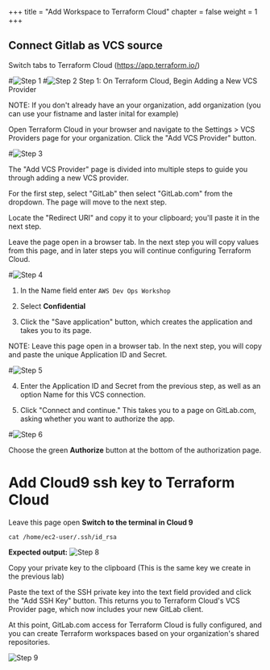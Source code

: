 +++
title = "Add Workspace to Terraform Cloud"
chapter = false
weight = 1
+++

## Connect Gitlab as VCS source

Switch tabs to Terraform Cloud (https://app.terraform.io/)

#![Step 1](/images/hashicorp/terraform/tf_workspace_step1.png)
#![Step 2](/images/hashicorp/terraform/tf_workspace_step2.png)
Step 1: On Terraform Cloud, Begin Adding a New VCS Provider

NOTE: If you don't already have an your organization, add organization (you can use your fistname and laster inital for example)

Open Terraform Cloud in your browser and navigate to the Settings > VCS Providers page for your organization. Click the "Add VCS Provider" button.

#![Step 3](/images/hashicorp/terraform/tf_workspace_step3.png)

The "Add VCS Provider" page is divided into multiple steps to guide you through adding a new VCS provider.

For the first step, select "GitLab" then select "GitLab.com" from the dropdown. The page will move to the next step.

Locate the "Redirect URI" and copy it to your clipboard; you'll paste it in the next step.

Leave the page open in a browser tab. In the next step you will copy values from this page, and in later steps you will continue configuring Terraform Cloud.

#![Step 4](/images/hashicorp/terraform/tf_workspace_step4.png)

1. In the Name field enter `AWS Dev Ops Workshop`

2. Select __Confidential__

3. Click the "Save application" button, which creates the application and takes you to its page.

NOTE: Leave this page open in a browser tab. In the next step, you will copy and paste the unique Application ID and Secret.

#![Step 5](/images/hashicorp/terraform/tf_workspace_step5.png)

4. Enter the Application ID and Secret from the previous step, as well as an option Name for this VCS connection.

5. Click "Connect and continue." This takes you to a page on GitLab.com, asking whether you want to authorize the app.

#![Step 6](/images/hashicorp/terraform/tf_workspace_step6.png)

Choose the green __Authorize__ button at the bottom of the authorization page.


# Add Cloud9 ssh key to Terraform Cloud

Leave this page open **Switch to the terminal in Cloud 9**

```
cat /home/ec2-user/.ssh/id_rsa
```

**Expected output:**
![Step 8](/images/gitlab/gitlab_step8.png)

Copy your private key to the clipboard (This is the same key we create in the previous lab)

Paste the text of the SSH private key into the text field provided and click the "Add SSH Key" button. This returns you to Terraform Cloud's VCS Provider page, which now includes your new GitLab client.

At this point, GitLab.com access for Terraform Cloud is fully configured, and you can create Terraform workspaces based on your organization's shared repositories.

![Step 9](/images/gitlab/gitlab_step9.png)
